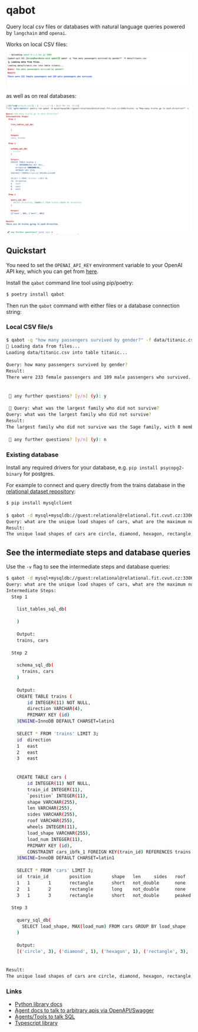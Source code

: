 # qabot

Query local csv files or databases with natural language queries powered by
`langchain` and `openai`.

Works on local CSV files:

![](.github/local_csv_query.png)

as well as on real databases:

![](.github/external_db_query.png)


## Quickstart

You need to set the `OPENAI_API_KEY` environment variable to your OpenAI API key, 
which you can get from [here](https://platform.openai.com/account/api-keys).

Install the `qabot` command line tool using pip/poetry:


```bash
$ poetry install qabot
```

Then run the `qabot` command with either files or a database connection string:

### Local CSV file/s

```bash
$ qabot -q "how many passengers survived by gender?" -f data/titanic.csv
🦆 Loading data from files...
Loading data/titanic.csv into table titanic...

Query: how many passengers survived by gender?
Result:
There were 233 female passengers and 109 male passengers who survived.


 🚀 any further questions? [y/n] (y): y

 🚀 Query: what was the largest family who did not survive? 
Query: what was the largest family who did not survive?
Result:
The largest family who did not survive was the Sage family, with 8 members.

 🚀 any further questions? [y/n] (y): n

```

### Existing database

Install any required drivers for your database, e.g. `pip install psycopg2-binary` for postgres.

For example to connect and query directly from the trains database in the [relational dataset repository](https://relational.fit.cvut.cz/dataset/Trains):

```bash
$ pip install mysqlclient

$ qabot -d mysql+mysqldb://guest:relational@relational.fit.cvut.cz:3306/trains -q "what are the unique load shapes of cars, what are the maximum number of cars per train?" 
Query: what are the unique load shapes of cars, what are the maximum number of cars per train?
Result:
The unique load shapes of cars are circle, diamond, hexagon, rectangle, and triangle, and the maximum number of cars per train is 3.

```

## See the intermediate steps and database queries

Use the `-v` flag to see the intermediate steps and database queries:

```bash
$ qabot -d mysql+mysqldb://guest:relational@relational.fit.cvut.cz:3306/trains -q "what are the unique load shapes of cars, what are the maximum number of cars per train?" -v
Query: what are the unique load shapes of cars, what are the maximum number of cars per train?
Intermediate Steps: 
  Step 1

    list_tables_sql_db(
      
    )

    Output:
    trains, cars

  Step 2

    schema_sql_db(
      trains, cars
    )

    Output:
    CREATE TABLE trains (
        id INTEGER(11) NOT NULL, 
        direction VARCHAR(4), 
        PRIMARY KEY (id)
    )ENGINE=InnoDB DEFAULT CHARSET=latin1

    SELECT * FROM 'trains' LIMIT 3;
    id  direction
    1   east
    2   east
    3   east


    CREATE TABLE cars (
        id INTEGER(11) NOT NULL, 
        train_id INTEGER(11), 
        `position` INTEGER(11), 
        shape VARCHAR(255), 
        len VARCHAR(255), 
        sides VARCHAR(255), 
        roof VARCHAR(255), 
        wheels INTEGER(11), 
        load_shape VARCHAR(255), 
        load_num INTEGER(11), 
        PRIMARY KEY (id), 
        CONSTRAINT cars_ibfk_1 FOREIGN KEY(train_id) REFERENCES trains (id) ON DELETE CASCADE ON UPDATE CASCADE
    )ENGINE=InnoDB DEFAULT CHARSET=latin1

    SELECT * FROM 'cars' LIMIT 3;
    id  train_id        position        shape   len     sides   roof    wheels  load_shape      load_num
    1   1       1       rectangle       short   not_double      none    2       circle  1
    2   1       2       rectangle       long    not_double      none    3       hexagon 1
    3   1       3       rectangle       short   not_double      peaked  2       triangle        1

  Step 3

    query_sql_db(
      SELECT load_shape, MAX(load_num) FROM cars GROUP BY load_shape
    )

    Output:
    [('circle', 3), ('diamond', 1), ('hexagon', 1), ('rectangle', 3), ('triangle', 3)]


Result:
The unique load shapes of cars are circle, diamond, hexagon, rectangle, and triangle, and the maximum number of cars per train is 3.

```

### Links
- [Python library docs](https://langchain.readthedocs.io)
- [Agent docs to talk to arbitrary apis via OpenAPI/Swagger](https://langchain.readthedocs.io/en/latest/modules/agents/agent_toolkits/openapi.html)
- [Agents/Tools to talk SQL](https://langchain.readthedocs.io/en/latest/modules/agents/agent_toolkits/sql_database.html)
- [Typescript library](https://hwchase17.github.io/langchainjs/docs/overview/)

